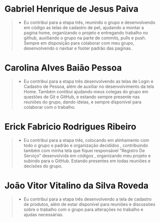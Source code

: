 
# Gabriel Henrique de Jesus Paiva 

>- Eu contribui para a etapa três, reunindo o grupo e desenvolvendo em código as telas de cadastro de pet, ajudando a montar a pagina home, organizando o projeto e entregando trabalho no github, auxiliando o grupo na parte de commits, pulls e push. Sempre em disposição para colaborar com meu grupo, desenvolvendo o navbar e footer padrão das paginas.

# Carolina Alves Baião Pessoa
>- Eu contribui para a etapa três desenvolvendo as telas de Login e Cadastro de Pessoa, além de auxiliar no desenvolvimento da tela Home. Também contibui ajudando meus colegas do grupo em questões de Git e GitHub, e estando sempre presente nas reuniões do grupo, dando ideias, e sempre disponível para colaborar com o trabalho.

# Erick Fabricio Rodrigues Ribeiro

>- Eu contribui  para a etapa três, colocando em alinhamento com todo o grupo o padrão e organização decididos , contribuindo também com minha tela que fiquei responsável "Registro De Serviço" desenvolvida em códigos , organizando meu projeto e subindo para o GitHub. Estando presentes em todas reuniões e decisões do grupo.

# João Vitor Vitalino da Silva Roveda

>- Eu contribuí para a etapa três desenvolvendo a tela de cadastro de produtos, além de estar disponível para reuniões e discussões sobre o trabalho com o grupo para alterações no trabalho e ajudas necessárias.
